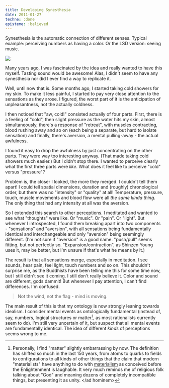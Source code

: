 ```yaml
---
title: Developing Synesthesia
date: 2011-01-27
techne: :done
episteme: :believed
---
```


Synesthesia is the automatic connection of different senses. Typical example: perceiving numbers as having a color. Or the LSD version: seeing music.

![](/pigs/cat-lick-funny-stamp.jpg)

Many years ago, I was fascinated by the idea and really wanted to have this myself. Tasting sound would be awesome! Alas, I didn't seem to have any synesthesia nor did I ever find a way to replicate it.

Well, until now that is. Some months ago, I started taking cold showers for my skin. To make it less painful, I started to pay very close attention to the sensations as they arose. I figured, the worst part of it is the anticipation of unpleasantness, not the actually coldness.

I then noticed that "aw, cold!" consisted actually of four parts. First, there is a feeling of "cold", then slight pressure as the water hits my skin, almost simultaneously, there's a response of "retreat", with muscles contracting, blood rushing away and so on (each being a separate, but hard to isolate sensation) and finally, there's aversion, a mental pulling-away - the actual awfulness.

I found it easy to drop the awfulness by just concentrating on the other parts. They were way too interesting anyway. (That made taking cold showers much easier.) But I didn't stop there. I wanted to perceive clearly what the first three parts were *like*. What does it feel like to perceive "cold" versus "pressure"?

Problem is, the closer I looked, the more they merged. I couldn't tell them apart! I could tell spatial dimensions, duration and (roughly) chronological order, but there was no "intensity" or "quality" at all! Temperature, pressure, touch, muscle movements and blood flow were all *the same kinda thing*. The only thing that had any intensity at all was the aversion.

So I extended this search to other perceptions. I meditated and wanted to see what "thoughts" were like. Or "music". Or "pain". Or "light". But whenever I introspected, I found them breaking apart into two components - "sensations" and "aversion", with all sensations being fundamentally identical and interchangeable and only "aversion" being seemingly different. (I'm not sure if "aversion" is a good name. "push/pull" seems fitting, but not perfectly so. "Expansion/contraction", as Shinzen Young uses it, may be better, but I'm unsure if that's what he means by it.)

The result is that all sensations merge, especially in meditation. I see sounds, hear pain, feel light, touch numbers and so on. This shouldn't surprise me, as the Buddhists have been telling me this for some time now, but I still didn't see it coming. I still don't really believe it. Color and sound are different, gods dammit! But whenever I pay attention, I can't find differences. I'm confused.

> Not the wind, not the flag - mind is moving.

The main result of this is that my ontology is now strongly leaning towards idealism. I consider mental events as ontologically fundamental (instead of, say, numbers, logical structures or matter[^1], as most rationalists currently seem to do). I'm still very uncertain of it, but suspect that all mental events are fundamentally identical. The idea of different <em>kinds</em> of perceptions seems wrong to me.

[^1]: Personally, I find "matter" slightly embarrassing by now. The definition has shifted so much in the last 150 years, from atoms to quarks to fields to configurations to all kinds of other things that the claim that modern "materialists" have anything to do with [materialism](/tl;dr#materialism) as conceived before the Enlightenment is laughable. It very much reminds me of religious folk talking about "God" and meaning dozens of completely incompatible things, but presenting it as unity. </ad hominem>
